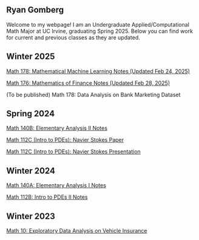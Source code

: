 ## Ryan Gomberg

Welcome to my webpage! I am an Undergraduate Applied/Computational Math Major at UC Irvine, graduating Spring 2025. Below you can find work for current and previous classes as they are updated.

## Winter 2025

[Math 178: Mathematical Machine Learning Notes (Updated Feb 24, 2025)](https://ryangomberg.github.io/ryangomberg/Math%20178%20Review.pdf)

[Math 176: Mathematics of Finance Notes (Updated Feb 28, 2025)](https://ryangomberg.github.io/ryangomberg/Math%20176%20Notes.pdf)

(To be published) Math 178: Data Analysis on Bank Marketing Dataset

## Spring 2024

[Math 140B: Elementary Analysis II Notes](https://ryangomberg.github.io/ryangomberg/140B%20Notes.pdf)

[Math 112C (Intro to PDEs): Navier Stokes Paper](https://ryangomberg.github.io/ryangomberg/Ryan%20Gomberg%20Navier-Stokes%20Paper.pdf)

[Math 112C (Intro to PDEs): Navier Stokes Presentation](https://ryangomberg.github.io/ryangomberg/Ryan%20Gomberg%20NS%20Presentation.pdf)

## Winter 2024

[Math 140A: Elementary Analysis I Notes](https://ryangomberg.github.io/ryangomberg/140A%20Review.pdf)

[Math 112B: Intro to PDEs II Notes](https://ryangomberg.github.io/ryangomberg/112B%20Final.pdf)

## Winter 2023

[Math 10: Exploratory Data Analysis on Vehicle Insurance](https://ryangomberg.github.io/ryangomberg/Ryan%20Gomberg%20-%20Training%20a%20Model%20to%20Predict%20Interest%20and%20Explore%20Patterns%20in%20Vehicle%20Insurance.pdf)
